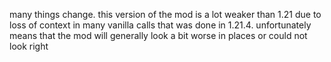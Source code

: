 many things change. this version of the mod is a lot weaker than 1.21 due to loss of context in many vanilla calls that was done in 1.21.4. unfortunately means that the mod will generally look a bit worse in places or could not look right 